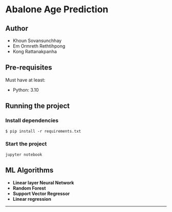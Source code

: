 # Abalone Age Prediction

## Author

* Khoun Sovansunchhay
* Em Ormreth Rethtihpong
* Kong Rattanakpanha

## Pre-requisites

Must have at least:

* Python: 3.10

## Running the project
### Install dependencies
```shell
$ pip install -r requirements.txt
```
### Start the project
```
jupyter notebook
```

## ML Algorithms

* **Linear layer Neural Network**
* **Random Forest**
* **Support Vector Regressor**
* **Linear regression**
---